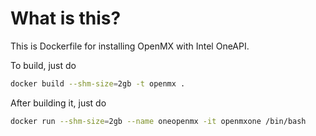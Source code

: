 # What is this?
This is Dockerfile for installing OpenMX with Intel OneAPI.

To build, just do

```bash
docker build --shm-size=2gb -t openmx .   
```

After building it, just do

```bash
docker run --shm-size=2gb --name oneopenmx -it openmxone /bin/bash
```
